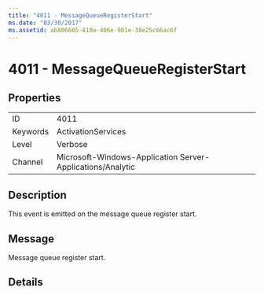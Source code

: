 ```yaml
---
title: "4011 - MessageQueueRegisterStart"
ms.date: "03/30/2017"
ms.assetid: ab806605-810a-406e-981e-38e25c66ac6f
---
```

# 4011 - MessageQueueRegisterStart
## Properties  
  
|||  
|-|-|  
|ID|4011|  
|Keywords|ActivationServices|  
|Level|Verbose|  
|Channel|Microsoft-Windows-Application Server-Applications/Analytic|  
  
## Description  
 This event is emitted on the message queue register start.  
  
## Message  
 Message queue register start.  
  
## Details
